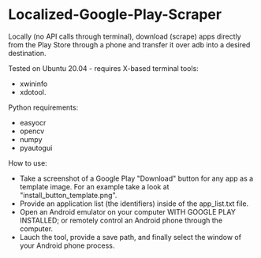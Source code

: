 # Localized-Google-Play-Scraper
Locally (no API calls through terminal), download (scrape) apps directly from the Play Store through a phone and transfer it over adb into a desired destination.


Tested on Ubuntu 20.04 - requires X-based terminal tools: 
- xwininfo
- xdotool.<br>


Python requirements:
- easyocr
- opencv
- numpy
- pyautogui

How to use:
- Take a screenshot of a Google Play "Download" button for any app as a template image. For an example take a look at "install_button_template.png".
- Provide an application list (the identifiers) inside of the app_list.txt file.
- Open an Android emulator on your computer WITH GOOGLE PLAY INSTALLED; or remotely control an Android phone through the computer.
- Lauch the tool, provide a save path, and finally select the window of your Android phone process.
